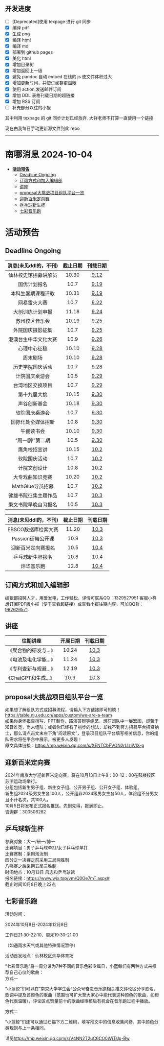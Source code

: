 ## 开发进度

- [ ] [Deprecated]使用 texpage 进行 git 同步
- [x] 编译 pdf
- [x] 生成 png
- [x] 编译 html
- [x] 编译 md
- [x] 部署到 github pages
- [x] 美化 html
- [x] 增加目录树
- [x] 增加返回上一级
- [x] 避免 pandoc 自动 embed 在线的 js 使文件体积过大
- [x] 增加更新时间，并使订阅群更显眼
- [x] 使用 action 发送邮件订阅
- [x] 增加 DDL 表格刊载日期的超链接
- [x] 增加 RSS 订阅
- [ ] 补充部分以往的小报

其中利用 texpage 的 git 同步计划已经放弃. 大祥老师不打算一直使用一个链接

现在由我每日手动更新源文件到此 repo

----
# 南哪消息 2024-10-04

-   <a href="#活动预告" id="toc-活动预告"><strong>活动预告</strong></a>
    -   <a href="#deadline-ongoing" id="toc-deadline-ongoing">Deadline
        Ongoing</a>
    -   <a href="#订阅方式和加入编辑部"
        id="toc-订阅方式和加入编辑部">订阅方式和加入编辑部</a>
    -   <a href="#讲座" id="toc-讲座">讲座</a>
    -   <a href="#proposal大挑战项目组队平台一览"
        id="toc-proposal大挑战项目组队平台一览">proposal大挑战项目组队平台一览</a>
    -   <a href="#迎新百米定向赛" id="toc-迎新百米定向赛">迎新百米定向赛</a>
    -   <a href="#乒乓球新生杯" id="toc-乒乓球新生杯">乒乓球新生杯</a>
    -   <a href="#七彩音乐跑" id="toc-七彩音乐跑">七彩音乐跑</a>

# **活动预告**

## Deadline Ongoing

| 消息(未见ddl的，不刊) | 截止日期 |                     刊载日期                      |
|:---------------------:|:--------:|:-------------------------------------------------:|
| 仙林校史馆招募讲解员  |  10.30   | [9.12](https://nik-nul.github.io/news/2024-09-12) |
|     国优计划报名      |   10.7   | [9.19](https://nik-nul.github.io/news/2024-09-19) |
|  本科生暑期课程评教   |  10.31   | [9.19](https://nik-nul.github.io/news/2024-09-19) |
|     网易雷火大赛      |   10.7   | [9.22](https://nik-nul.github.io/news/2024-09-22) |
|   大创训练计划申报    |  11.18   | [9.24](https://nik-nul.github.io/news/2024-09-24) |
|    苏州校区音乐会     |  10.19   | [9.25](https://nik-nul.github.io/news/2024-09-25) |
|   外院国庆摄影征集    |   10.7   | [9.25](https://nik-nul.github.io/news/2024-09-25) |
| 港澳台生中华文化大赛  |   10.9   | [9.26](https://nik-nul.github.io/news/2024-09-26) |
|     心理中心征稿      |  10.10   | [9.28](https://nik-nul.github.io/news/2024-09-28) |
|       周末剧场        |  10.10   | [9.28](https://nik-nul.github.io/news/2024-09-28) |
|   历史学院国庆活动    |   10.7   | [9.28](https://nik-nul.github.io/news/2024-09-28) |
|    计院国庆桌游会     |   10.5   | [9.29](https://nik-nul.github.io/news/2024-09-29) |
|   台湾地区交换项目    |   10.7   | [9.29](https://nik-nul.github.io/news/2024-09-29) |
|     第十九届大挑      |  10.15   | [9.30](https://nik-nul.github.io/news/2024-09-30) |
|     声谷创新基金      |  10.18   | [9.30](https://nik-nul.github.io/news/2024-09-30) |
|    软院国庆桌游会     |   10.7   | [9.30](https://nik-nul.github.io/news/2024-09-30) |
|  国际化处全媒体招新   |   10.8   | [9.30](https://nik-nul.github.io/news/2024-09-30) |
|      午餐读书会       |  10.10   | [9.30](https://nik-nul.github.io/news/2024-09-30) |
|    “周一剧!”第二期    |   10.5   | [9.30](https://nik-nul.github.io/news/2024-09-30) |
|     鹰角校招宣讲      |  10.15   | [10.2](https://nik-nul.github.io/news/2024-10-02) |
|     软院国庆活动      |   10.7   | [10.2](https://nik-nul.github.io/news/2024-10-02) |
|     计院文创设计      |   10.8   | [10.2](https://nik-nul.github.io/news/2024-10-02) |
|   大专戏曲知识竞赛    |  10.20   | [10.2](https://nik-nul.github.io/news/2024-10-02) |
|   MathGlue导员招募    |   10.7   | [10.2](https://nik-nul.github.io/news/2024-10-02) |
| 健雄书院征集主题作品  |   10.7   | [10.3](https://nik-nul.github.io/news/2024-10-03) |
| 秉文书院早晚自习报名  |   10.5   | [10.3](https://nik-nul.github.io/news/2024-10-03) |

| 消息(未见ddl的，不刊) | 截止日期 |                     刊载日期                      |
|:---------------------:|:--------:|:-------------------------------------------------:|
|  EBSCO数据库检索大赛  |  11.20   | [10.3](https://nik-nul.github.io/news/2024-10-03) |
|   Passion街舞公开课   |   10.9   | [10.3](https://nik-nul.github.io/news/2024-10-03) |
|  迎新百米定向赛报名   |   10.5   | [10.4](https://nik-nul.github.io/news/2024-10-04) |
|   乒乓球新生杯报名    |   10.8   | [10.4](https://nik-nul.github.io/news/2024-10-04) |
|      炜华音乐跑       |   12.8   | [10.4](https://nik-nul.github.io/news/2024-10-04) |

## 订阅方式和加入编辑部

编辑部招聘人才，用爱发电，工作轻松，详情可联系QQ：1329527951 客服小祥  
想订阅PDF版小报（便于查看超链接）或查看小报往期内容，可加QQ群：[962626571](https://qm.qq.com/q/FGX1VYCrGS).

## 讲座

|       往期讲座        | 开展日期 |                     刊载日期                      |
|:---------------------:|:--------:|:-------------------------------------------------:|
| 《聚合物的研发与...》 |  10.24   | [10.3](https://nik-nul.github.io/news/2024-10-03) |
| 《电池及电化学能...》 |  11.24   | [10.3](https://nik-nul.github.io/news/2024-10-03) |
| 《专利查新与规避...》 |  12.19   | [10.3](https://nik-nul.github.io/news/2024-10-03) |
| 《ChatGPT和生成...》  |   10.9   | [10.3](https://nik-nul.github.io/news/2024-10-03) |

  
  

## proposal大挑战项目组队平台一览

如果想了解组队方式或招募流程，请输入下方链接即可知晓！<https://table.nju.edu.cn/apps/custom/we-are-a-team>  
如果你身怀报告撰写、PPT制作、路演答辩等绝艺，想在团队中一展宏图，却苦于知音难觅，尚未组队；或者你已经有了初步的想法，却找不到官方招募平台招贤纳士，那么请点击文末左下角”阅读原文”，登录项目组队平台填写相关信息，你的组队需求将在平台中展示，被更多人发现！  
原文具体链接：<https://mp.weixin.qq.com/s/XENTCbFVON2rLIziiVlX-g>

## 迎新百米定向赛

2024年南京大学迎新百米定向赛，将在10月13日上午8：00-12：00在鼓楼校区苏浙运动场举行。  
分组包括新生男子组、新生女子组、公开男子组、公开女子组、体验组。  
新生组2024级男女生各100人，公开组非2024级男女生各50人，体验组不分男女且不计名次，共100人。  
10月5日将发布正式报名推送。先到先得，报满即止。  
咨询群：300506262

## 乒乓球新生杯

参赛对象：大一/研一/博一  
比赛项目：男子乒乓球单打/女子乒乓球单打  
比赛赛制：采用淘汰制  
四分之一决赛之前采用三局两胜制  
八强赛之后采用五局三胜制  
时间地点：10月13日 吕志和乒乓球馆  
报名链接：<https://www.wjx.top/vm/Q0Oe7mT.aspx#>  
截止时间10月8日晚上22点

## 七彩音乐跑

活动时间：

2024年10月8日-2024年12月8日

工作日21:30-22:10、周末19:30-21:00

（如遇雨水天气或其他特殊情况暂停）

活动首发地点：仙林校区炜华体育场

“七彩音乐跑”将一周分设为7种不同的音乐色彩专属日，小蓝鲸们有两种方式来推荐自己心仪的歌曲：  
方式一

“小蓝鲸”们可以在”南京大学学生会”公众号奋进音乐跑相关推文评论区分享歌名、歌词中提及该颜色的歌曲（范围也可扩大至大家心中能代表这种颜色的歌曲，如橙色代表温暖），评论区点赞量前十的歌曲经审核后有机会在音乐跑过程中播放。

方式二

“小蓝鲸”们还可以通过扫描下方二维码，填写推文中的信息收集问卷，其中颜色分类规则与上一条相同。

详见<https://mp.weixin.qq.com/s/V4NN2T2uC6CO0WjTsIg-Bw>
